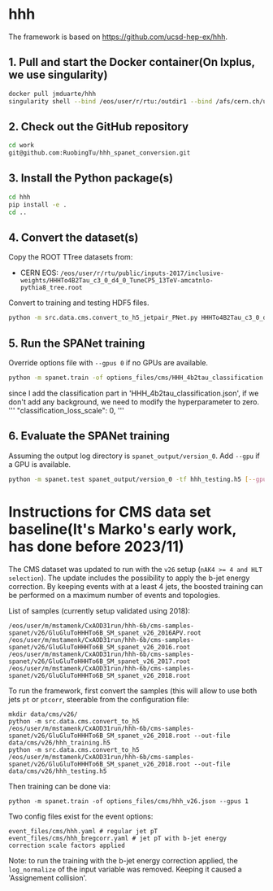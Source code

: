 # hhh
The framework is based on https://github.com/ucsd-hep-ex/hhh.

## 1. Pull and start the Docker container(On lxplus, we use singularity)
```bash
docker pull jmduarte/hhh
singularity shell --bind /eos/user/r/rtu:/outdir1 --bind /afs/cern.ch/user/r/rtu:/outputdir /eos/user/r/rtu/hhh_latest.sif
```

## 2. Check out the GitHub repository
```bash
cd work
git@github.com:RuobingTu/hhh_spanet_conversion.git
```

## 3. Install the Python package(s)
```bash
cd hhh
pip install -e .
cd ..
```

## 4. Convert the dataset(s)
Copy the ROOT TTree datasets from:
- CERN EOS: `/eos/user/r/rtu/public/inputs-2017/inclusive-weights/HHHTo4B2Tau_c3_0_d4_0_TuneCP5_13TeV-amcatnlo-pythia8_tree.root`


Convert to training and testing HDF5 files.
```bash
python -m src.data.cms.convert_to_h5_jetpair_PNet.py HHHTo4B2Tau_c3_0_d4_0_TuneCP5_13TeV-amcatnlo-pythia8_tree.root --out-file hhh_training.h5
```

## 5. Run the SPANet training
Override options file with `--gpus 0` if no GPUs are available.
```bash
python -m spanet.train -of options_files/cms/HHH_4b2tau_classification.json [--gpus 0]
```
since I add the classification part in 'HHH_4b2tau_classification.json', if we don't add any background, we need to modify the hyperparameter to zero.
'''
"classification_loss_scale": 0,
'''

## 6. Evaluate the SPANet training
Assuming the output log directory is `spanet_output/version_0`.
Add `--gpu` if a GPU is available.
```bash
python -m spanet.test spanet_output/version_0 -tf hhh_testing.h5 [--gpu]
```


# Instructions for CMS data set baseline(It's Marko's early work, has done before 2023/11)
The CMS dataset was updated to run with the `v26` setup (`nAK4 >= 4 and HLT selection`). The update includes the possibility to apply the b-jet energy correction. By keeping events with at a least 4 jets, the boosted training can be performed on a maximum number of events and topologies.

List of samples (currently setup validated using 2018):
```
/eos/user/m/mstamenk/CxAOD31run/hhh-6b/cms-samples-spanet/v26/GluGluToHHHTo6B_SM_spanet_v26_2016APV.root
/eos/user/m/mstamenk/CxAOD31run/hhh-6b/cms-samples-spanet/v26/GluGluToHHHTo6B_SM_spanet_v26_2016.root
/eos/user/m/mstamenk/CxAOD31run/hhh-6b/cms-samples-spanet/v26/GluGluToHHHTo6B_SM_spanet_v26_2017.root
/eos/user/m/mstamenk/CxAOD31run/hhh-6b/cms-samples-spanet/v26/GluGluToHHHTo6B_SM_spanet_v26_2018.root
```

To run the framework, first convert the samples (this will allow to use both jets `pt` or `ptcorr`, steerable from the configuration file:
```
mkdir data/cms/v26/
python -m src.data.cms.convert_to_h5 /eos/user/m/mstamenk/CxAOD31run/hhh-6b/cms-samples-spanet/v26/GluGluToHHHTo6B_SM_spanet_v26_2018.root --out-file data/cms/v26/hhh_training.h5
python -m src.data.cms.convert_to_h5 /eos/user/m/mstamenk/CxAOD31run/hhh-6b/cms-samples-spanet/v26/GluGluToHHHTo6B_SM_spanet_v26_2018.root --out-file data/cms/v26/hhh_testing.h5
```

Then training can be done via:

```
python -m spanet.train -of options_files/cms/hhh_v26.json --gpus 1
```

Two config files exist for the event options:
```
event_files/cms/hhh.yaml # regular jet pT
event_files/cms/hhh_bregcorr.yaml # jet pT with b-jet energy correction scale factors applied
```

Note: to run the training with the b-jet energy correction applied, the `log_normalize` of the input variable was removed. Keeping it caused a 'Assignement collision'.
